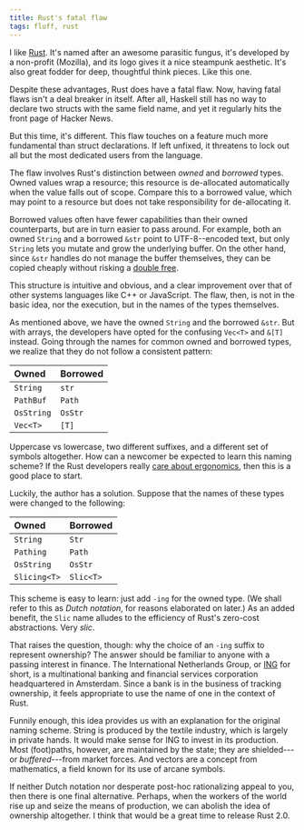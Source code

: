 ```yaml
---
title: Rust's fatal flaw
tags: fluff, rust
---
```


I like [Rust]. It's named after an awesome parasitic fungus, it's developed by a non-profit (Mozilla), and its logo gives it a nice steampunk aesthetic. It's also great fodder for deep, thoughtful think pieces. Like this one.

Despite these advantages, Rust does have a fatal flaw. Now, having fatal flaws isn't a deal breaker in itself. After all, Haskell still has no way to declare two structs with the same field name, and yet it regularly hits the front page of Hacker News.

But this time, it's different. This flaw touches on a feature much more fundamental than struct declarations. If left unfixed, it threatens to lock out all but the most dedicated users from the language.

The flaw involves Rust's distinction between *owned* and *borrowed* types. Owned values wrap a resource; this resource is de-allocated automatically when the value falls out of scope. Compare this to a borrowed value, which may point to a resource but does not take responsibility for de-allocating it.

Borrowed values often have fewer capabilities than their owned counterparts, but are in turn easier to pass around. For example, both an owned `String` and a borrowed `&str` point to UTF-8--encoded text, but only `String` lets you mutate and grow the underlying buffer. On the other hand, since `&str` handles do not manage the buffer themselves, they can be copied cheaply without risking a [double free].

This structure is intuitive and obvious, and a clear improvement over that of other systems languages like C++ or JavaScript. The flaw, then, is not in the basic idea, nor the execution, but in the names of the types themselves.

As mentioned above, we have the owned `String` and the borrowed `&str`. But with arrays, the developers have opted for the confusing `Vec<T>` and `&[T]` instead. Going through the names for common owned and borrowed types, we realize that they do not follow a consistent pattern:

| Owned | Borrowed |
| :-- | :-- |
| `String` | `str` |
| `PathBuf` | `Path` |
| `OsString` | `OsStr` |
| `Vec<T>` | `[T]` |

Uppercase vs lowercase, two different suffixes, and a different set of symbols altogether. How can a newcomer be expected to learn this naming scheme? If the Rust developers really [care about ergonomics][ergonomics], then this is a good place to start.

Luckily, the author has a solution. Suppose that the names of these types were changed to the following:

| Owned | Borrowed |
| :-- | :-- |
| `String` | `Str` |
| `Pathing` | `Path` |
| `OsString` | `OsStr` |
| `Slicing<T>` | `Slic<T>` |

This scheme is easy to learn: just add `-ing` for the owned type. (We shall refer to this as *Dutch notation*, for reasons elaborated on later.) As an added benefit, the `Slic` name alludes to the efficiency of Rust's zero-cost abstractions. Very *slic*.

That raises the question, though: why the choice of an `-ing` suffix to represent ownership? The answer should be familiar to anyone with a passing interest in finance. The International Netherlands Group, or [ING] for short, is a multinational banking and financial services corporation headquartered in Amsterdam. Since a bank is in the business of tracking ownership, it feels appropriate to use the name of one in the context of Rust.

Funnily enough, this idea provides us with an explanation for the original naming scheme. String is produced by the textile industry, which is largely in private hands. It would make sense for ING to invest in its production. Most (foot)paths, however, are maintained by the state; they are shielded---or *buffered*---from market forces. And vectors are a concept from mathematics, a field known for its use of arcane symbols.

If neither Dutch notation nor desperate post-hoc rationalizing appeal to you, then there is one final alternative. Perhaps, when the workers of the world rise up and seize the means of production, we can abolish the idea of ownership altogether. I think that would be a great time to release Rust 2.0.

[Rust]: https://www.rust-lang.org
[double free]: https://www.owasp.org/index.php/Double_Free
[ergonomics]: https://blog.rust-lang.org/2017/03/02/lang-ergonomics.html
[ING]: https://en.wikipedia.org/wiki/ING_Group
